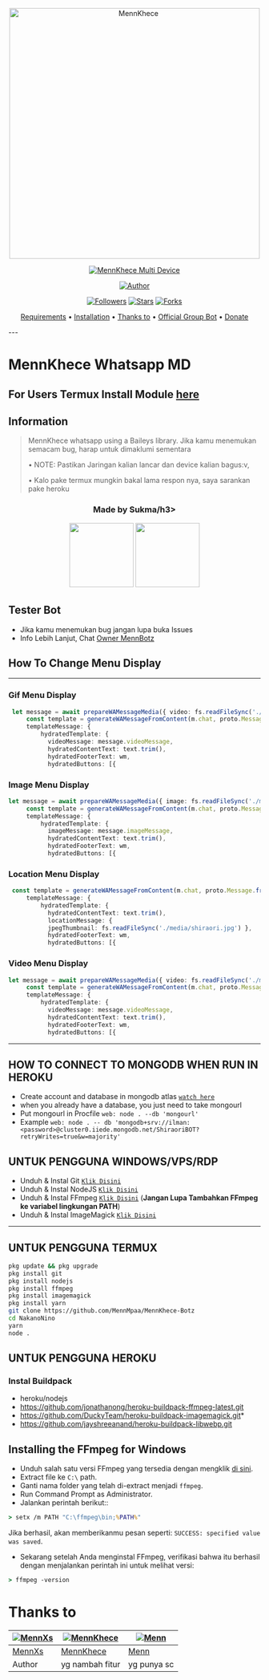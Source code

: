<p align="center">
<img src="https://telegra.ph/MennKhece-02-03" alt="MennKhece" width="500"/>


</p>
<p align="center">
<a href="#"><img title="MennKhece Multi Device" src="https://img.shields.io/badge/Menn Khece-green?colorA=%23ff0000&colorB=%23017e40&style=for-the-badge"></a>
</p>
<p align="center">
<a href="https://github.com/MennMpaa"><img title="Author" src="https://img.shields.io/badge/Author-Sukma-red.svg?style=for-the-badge&logo=github"></a>
</p>
<p align="center">
<a href="https://github.com/"><img title="Followers" src="https://img.shields.io/github/followers/MennMpaa?color=blue&style=flat-square"></a>
<a href="https://github.com/"><img title="Stars" src="https://img.shields.io/github/stars/ChataOfc?color=red&style=flat-square"></a>
<a href="https://github.com//network/members"><img title="Forks" src="https://img.shields.io/github/forks/MennMpaa/MennKhece-Botz?color=red&style=flat-square"></a>
</P>
<p align="center">
  <a href="https://github.com/MennMpaa/MennKhece-Botz#requirements">Requirements</a> •
  <a href="https://github.com/MennMpaa/MennKhece-Botz#instalasi">Installation</a> •
  <a href="https://github.com/MennMpaa/MennKhece-Botz#thanks-to">Thanks to</a> •
  <a href="https://github.com/MennMpaa/MennKhece-Botz#Official-Group"> Official Group Bot</a> •
  <a href="https://saweria.co/oktakc#donate">Donate</a>
</p>
</div>
---

# MennKhece Whatsapp MD
## For Users Termux Install Module [here](https://github.com/Ilhamskhyzi/node_modules)
## Information
> MennKhece whatsapp using a Baileys library.
> Jika kamu menemukan semacam bug, harap untuk dimaklumi sementara
>
> • NOTE: Pastikan Jaringan kalian lancar dan device kalian bagus:v, 
> 
> • Kalo pake termux mungkin bakal lama respon nya, saya sarankan pake heroku

<h3 align="center">Made by Sukma/h3>
<p align="center">
  <a href="https://github.com/MennMpaa"><img src="https://github.com/MennMpaa.png?size=128" height="128" width="128" /></a>
  <a href="https://github.com/MennMpaa"><img src="https://github.com/MennMpaa.png?size=128" height="128" width="128" /></a>
</p>

## Tester Bot
* Jika kamu menemukan bug jangan lupa buka Issues
* Info Lebih Lanjut, Chat [Owner
MennBotz](https://wa.me/6288298647652)

## How To Change Menu Display
----
### Gif Menu Display
```ts
 let message = await prepareWAMessageMedia({ video: fs.readFileSync('./media/shiro.mp4'), gifPlayback: true }, { upload: conn.waUploadToServer })
     const template = generateWAMessageFromContent(m.chat, proto.Message.fromObject({
     templateMessage: {
         hydratedTemplate: {
           videoMessage: message.videoMessage,
           hydratedContentText: text.trim(),
           hydratedFooterText: wm,
           hydratedButtons: [{
```

### Image Menu Display
```ts
let message = await prepareWAMessageMedia({ image: fs.readFileSync('./media/shiraori.jpg')}, { upload: conn.waUploadToServer })
     const template = generateWAMessageFromContent(m.chat, proto.Message.fromObject({
     templateMessage: {
         hydratedTemplate: {
           imageMessage: message.imageMessage,
           hydratedContentText: text.trim(),
           hydratedFooterText: wm,
           hydratedButtons: [{
```

### Location Menu Display
```ts
 const template = generateWAMessageFromContent(m.chat, proto.Message.fromObject({
     templateMessage: {
         hydratedTemplate: {
           hydratedContentText: text.trim(),
           locationMessage: { 
           jpegThumbnail: fs.readFileSync('./media/shiraori.jpg') },
           hydratedFooterText: wm,
           hydratedButtons: [{       
```

### Video Menu Display
```ts
let message = await prepareWAMessageMedia({ video: fs.readFileSync('./media/shiro.mp4')}, { upload: conn.waUploadToServer })
     const template = generateWAMessageFromContent(m.chat, proto.Message.fromObject({
     templateMessage: {
         hydratedTemplate: {
           videoMessage: message.videoMessage,
           hydratedContentText: text.trim(),
           hydratedFooterText: wm,
           hydratedButtons: [{           	
```
----           


## HOW TO CONNECT TO MONGODB WHEN RUN IN HEROKU

* Create account and database in mongodb atlas [`watch here`](https://youtu.be/rPqRyYJmx2g)
* when you already have a database, you just need to take mongourl
* Put mongourl in Procfile `web: node . --db 'mongourl'`
* Example `web: node . -- db 'mongodb+srv://ilman:<password>@cluster0.iiede.mongodb.net/ShiraoriBOT?retryWrites=true&w=majority'`


## UNTUK PENGGUNA WINDOWS/VPS/RDP

* Unduh & Instal Git [`Klik Disini`](https://git-scm.com/downloads)
* Unduh & Instal NodeJS [`Klik Disini`](https://nodejs.org/en/download)
* Unduh & Instal FFmpeg [`Klik Disini`](https://ffmpeg.org/download.html) (**Jangan Lupa Tambahkan FFmpeg ke variabel lingkungan PATH**)
* Unduh & Instal ImageMagick [`Klik Disini`](https://imagemagick.org/script/download.php)

---------

## UNTUK PENGGUNA TERMUX
```bash
pkg update && pkg upgrade
pkg install git
pkg install nodejs
pkg install ffmpeg
pkg install imagemagick
pkg install yarn
git clone https://github.com/MennMpaa/MennKhece-Botz
cd NakanoNino
yarn
node .
```

## UNTUK PENGGUNA HEROKU

### Instal Buildpack
* heroku/nodejs
* https://github.com/jonathanong/heroku-buildpack-ffmpeg-latest.git
* https://github.com/DuckyTeam/heroku-buildpack-imagemagick.git*
* https://github.com/jayshreeanand/heroku-buildpack-libwebp.git

## Installing the FFmpeg for Windows
* Unduh salah satu versi FFmpeg yang tersedia dengan mengklik [di sini](https://www.gyan.dev/ffmpeg/builds/).
* Extract file ke `C:\` path.
* Ganti nama folder yang telah di-extract menjadi `ffmpeg`.
* Run Command Prompt as Administrator.
* Jalankan perintah berikut::
```cmd
> setx /m PATH "C:\ffmpeg\bin;%PATH%"
```
Jika berhasil, akan memberikanmu pesan seperti: `SUCCESS: specified value was saved`.
* Sekarang setelah Anda menginstal FFmpeg, verifikasi bahwa itu berhasil dengan menjalankan perintah ini untuk melihat versi:
```cmd
> ffmpeg -version
```

# Thanks to
 [![MennXs](https://github.com/MennMpaa.png?size=150)](https://github.com/MennMpaa) | [![MennKhece](https://github.com/MennMpaa.png?size=150)](https://github.com/MennMpaa) | [![Menn](https://github.com/MennMpaa.png?size=150)](https://github.com/MennMpaa)
----|----|----
[MennXs](https://github.com/MennMpaa) | [MennKhece](https://github.com/MennMpaa) | [Menn](https://github.com/MennMpaa)
 Author | yg nambah fitur | yg punya sc

